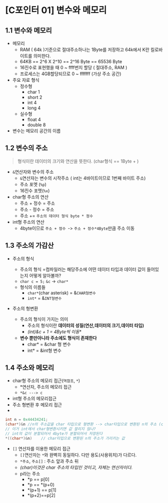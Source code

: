 # [C포인터 01] 변수와 메모리
## 1.1 변수와 메모리
- 메모리
	- RAM ( 64k )기준으로 절대주소하나는 1Byte를 저장하고 64k에서 K란 킬로바이트를 의미한다. 
	- 64KB == 2^6  X 2^10  == 2^16 Byte == 65536 Byte
	- 16진수로 표현했을 때 0 ~ ffff번지 할당 ( 절대주소, RAM ) 
	- 프로세스는 4GB할당되므로 0 ~ fffffff (가상 주소 공간)
- 주요 자료 형식
	- 정수형
		- char 1
		- short 2
		- int 4
		- long 4
	- 실수형 
		- float 4
		- double 8
- 변수는 메모리 공간의 이름

## 1.2 변수의 주소
> 형식이란 데이터의 크기와 연산을 뜻한다. (char형식 == 1Byte + )
- `&`연산자와 변수의 주소
	- `&`연산자는 변수의 시작주소 ( int는 4바이트이므로 1번째 바이트 주소)
	- 주소 포멧 (`%p`)
	- 16진수 포멧(`%x`)
- char형 주소의 연산
	- 주소 + 정수 = 주소
	- 주소 - 정수 = 주소
	- 주소 += `주소의 데이터 형식 byte * 정수`
- int형 주소의 연산
	- 4byte이므로 `주소 + 정수 `-> `주소 + 정수*4Byte`만큼 주소 이동

## 1.3 주소의 가감산
- 주소의 형식
	- 주소의 형식 =컴파일러는 해당주소에 어떤 데이터 타입과 데이터 값이 들어있는지 어떻게 알아볼까?
	- `char c = 5;` `&c` -> `char*`
	- 형식의 이름들
		- `char*`(char asterisk) = &`CHAR형변수`
		- `int*` = &`INT형변수`
	
- 주소의 형변환
	- 주소의 형식이 가지는 의미
		- 주소의 형식이란 **데이터의 성질(연산,데이터의 크기,데이터 타입)**
		- **(int*)&c + 1 = 4Byte씩 이동**
	- **변수 뿐만아니라 주소에도 형식이 존재한다**
		- char* = &char 형 변수
		- int* = &int형 변수

## 1.4 주소와 메모리
- char형 주소의 메모리 접근(`역참조`, `*`)
	-  *연산자, 주소의 메모리 접근
	- `*&c ---> c`
- int형 주소의 메모리접근 
- 주소 형변환 후 메모리 접근
- 
```c
int n = 0x44434241;
(char*)&n //n의 주소값을 char 타입으로 형변환 --> char타입으로 변환된 n의 주소 (char*란 char주소 타입)
// 이거 int에서 char형변환시키면 값 잘리지 않나?
// int의 값이 분할되어서 4byte가 분할되어서 저장된다
*((char*)&n)	// char타입으로 변환된 n의 주소가 가리키는 값
```
- `[]` 연산자를 이용한 메모리 접근
	- `[]`연산자는 `*`와 완벽히 동일하다. 다만 용도(사용위치)가 다르다. 
	- `*주소`, `주소[]` : 주소 앞과 주소 뒤
	- **(char*)이것은 char 주소의 타입인 것이고, *자체는 연산자이다.**
	- p라는 주소
		- *p == p[0]
		- *p == *(p+0)
		- *(p+1) == p[1]
		- *(p+2)==p[2]
